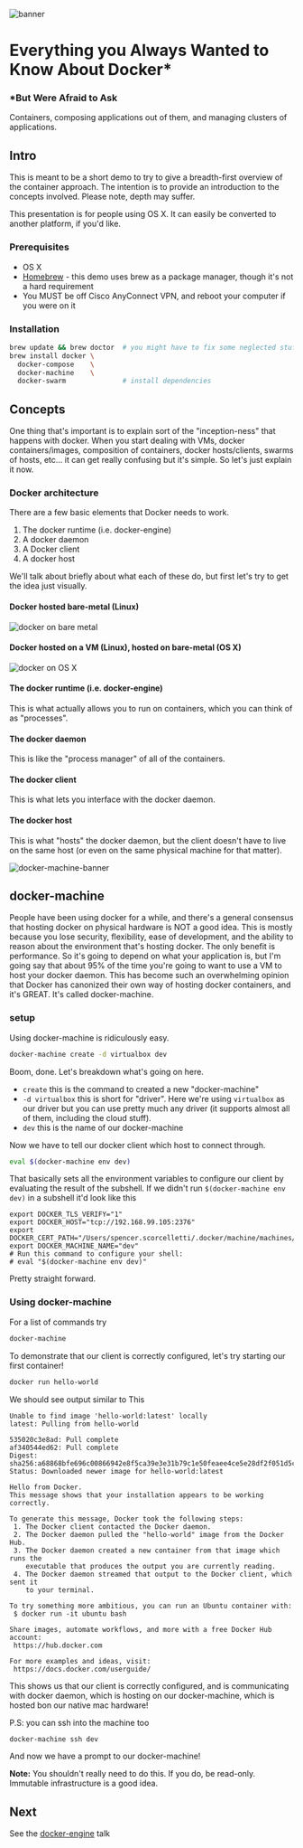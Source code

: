 ![banner](./media/DockerEco.jpg?raw=true)
# Everything you Always Wanted to Know About Docker\*
### \*But Were Afraid to Ask
Containers, composing applications out of them, and managing clusters of applications.

## Intro
This is meant to be a short demo to try to give a breadth-first overview of the container approach. The intention is to provide an introduction to the concepts involved. Please note, depth may suffer.

This presentation is for people using OS X. It can easily be converted to another platform, if you'd like.

### Prerequisites
* OS X
* [Homebrew](http://brew.sh) - this demo uses brew as a package manager, though it's not a hard requirement
* You MUST be off Cisco AnyConnect VPN, and reboot your computer if you were on it

### Installation

```bash
brew update && brew doctor  # you might have to fix some neglected stuff
brew install docker \
  docker-compose    \
  docker-machine    \
  docker-swarm              # install dependencies
```

## Concepts

One thing that's important is to explain sort of the "inception-ness" that happens with docker. When you start dealing with VMs, docker containers/images, composition of containers, docker hosts/clients, swarms of hosts, etc... it can get really confusing but it's simple. So let's just explain it now.

### Docker architecture
There are a few basic elements that Docker needs to work.

1. The docker runtime (i.e. docker-engine)
1. A docker daemon
1. A Docker client
1. A docker host

We'll talk about briefly about what each of these do, but first let's try to get the idea just visually.

#### Docker hosted bare-metal (Linux)

![docker on bare metal](./media/linux_docker_host.svg?raw=true)

#### Docker hosted on a VM (Linux), hosted on bare-metal (OS X)

![docker on OS X](./media/mac_docker_host.svg?raw=true)

#### The docker runtime (i.e. docker-engine)
This is what actually allows you to run on containers, which you can think of as "processes".

#### The docker daemon
This is like the "process manager" of all of the containers.

#### The docker client
This is what lets you interface with the docker daemon.

#### The docker host
This is what "hosts" the docker daemon, but the client doesn't have to live on the same host (or even on the same physical machine for that matter).

![docker-machine-banner](./media/docker_machine.png?raw=true)

## docker-machine
People have been using docker for a while, and there's a general consensus that hosting docker on physical hardware is NOT a good idea. This is mostly because you lose security, flexibility, ease of development, and the ability to reason about the environment that's hosting docker. The only benefit is performance. So it's going to depend on what your application is, but I'm going say that about 95% of the time you're going to want to use a VM to host your docker daemon. This has become such an overwhelming opinion that Docker has canonized their own way of hosting docker containers, and it's GREAT. It's called docker-machine.

### setup

Using docker-machine is ridiculously easy.

```bash
docker-machine create -d virtualbox dev
```

Boom, done. Let's breakdown what's going on here.
* `create` this is the command to created a new "docker-machine"
* `-d virtualbox` this is short for "driver". Here we're using `virtualbox` as our driver but you can use pretty much any driver (it supports almost all of them, including the cloud stuff).
* `dev` this is the name of our docker-machine

Now we have to tell our docker client which host to connect through.

```bash
eval $(docker-machine env dev)
```

That basically sets all the environment variables to configure our client by evaluating the result of the subshell. If we didn't run `$(docker-machine env dev)` in a subshell it'd look like this

```
export DOCKER_TLS_VERIFY="1"
export DOCKER_HOST="tcp://192.168.99.105:2376"
export DOCKER_CERT_PATH="/Users/spencer.scorcelletti/.docker/machine/machines/dev"
export DOCKER_MACHINE_NAME="dev"
# Run this command to configure your shell:
# eval "$(docker-machine env dev)"
```

Pretty straight forward.

### Using docker-machine

For a list of commands try

```bash
docker-machine
```


To demonstrate that our client is correctly configured, let's try starting our first container!

```bash
docker run hello-world
```

We should see output similar to This

```
Unable to find image 'hello-world:latest' locally
latest: Pulling from hello-world

535020c3e8ad: Pull complete
af340544ed62: Pull complete
Digest: sha256:a68868bfe696c00866942e8f5ca39e3e31b79c1e50feaee4ce5e28df2f051d5c
Status: Downloaded newer image for hello-world:latest

Hello from Docker.
This message shows that your installation appears to be working correctly.

To generate this message, Docker took the following steps:
 1. The Docker client contacted the Docker daemon.
 2. The Docker daemon pulled the "hello-world" image from the Docker Hub.
 3. The Docker daemon created a new container from that image which runs the
    executable that produces the output you are currently reading.
 4. The Docker daemon streamed that output to the Docker client, which sent it
    to your terminal.

To try something more ambitious, you can run an Ubuntu container with:
 $ docker run -it ubuntu bash

Share images, automate workflows, and more with a free Docker Hub account:
 https://hub.docker.com

For more examples and ideas, visit:
 https://docs.docker.com/userguide/
 ```

This shows us that our client is correctly configured, and is communicating with docker daemon, which is hosting on our docker-machine, which is hosted bon our native mac hardware!

P.S: you can ssh into the machine too

```bash
docker-machine ssh dev
```

And now we have a prompt to our docker-machine!

**Note:** You shouldn't really need to do this. If you do, be read-only. Immutable infrastructure is a good idea.

## Next

See the [docker-engine](./docker-engine/README.md) talk

